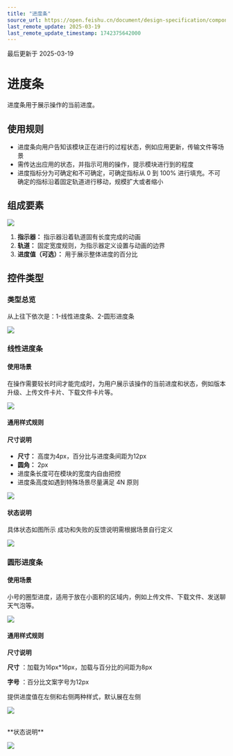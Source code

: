 ```yaml
---
title: "进度条"
source_url: https://open.feishu.cn/document/design-specification/component----feedback/progress
last_remote_update: 2025-03-19
last_remote_update_timestamp: 1742375642000
---
```

最后更新于 2025-03-19

# 进度条

进度条用于展示操作的当前进度。

## 使用规则

- 进度条向用户告知该模块正在进行的过程状态，例如应用更新，传输文件等场景
- 需传达出应用的状态，并指示可用的操作，提示模块进行到的程度
- 进度指标分为可确定和不可确定，可确定指标从 0 到 100% 进行填充。不可确定的指标沿着固定轨道进行移动，规模扩大或者缩小

## 组成要素

![](https://sf3-cn.feishucdn.com/obj/open-platform-opendoc/f6db4204424f2eaa4c1d35e2ced79d0d_V3tYD9Tle1.png?height=510&lazyload=true&maxWidth=800&width=1600)

1. **指示器：** 指示器沿着轨道固有长度完成的动画
1. **轨道：** 固定宽度规则，为指示器定义设置与动画的边界
1. **进度值（可选）：** 用于展示整体进度的百分比

## 控件类型

### 类型总览

从上往下依次是：1-线性进度条、2-圆形进度条

![](https://sf3-cn.feishucdn.com/obj/open-platform-opendoc/64b37e133c5cf4af57779c3e92960860_rAh0FwQQzP.png?height=436&lazyload=true&maxWidth=800&width=1600)

### 线性进度条

#### 使用场景

在操作需要较长时间才能完成时，为用户展示该操作的当前进度和状态，例如版本升级、上传文件卡片、下载文件卡片等。

![](https://sf3-cn.feishucdn.com/obj/open-platform-opendoc/c9f928fe9fe3613e833669422c7a2235_gFE9LCAsWX.png?height=396&lazyload=true&maxWidth=800&width=1600)

#### 通用样式规则

#### 尺寸说明

- **尺寸：** 高度为4px，百分比与进度条间距为12px
- **圆角：** 2px
- 进度条长度可在模块的宽度内自由把控
- 进度条高度如遇到特殊场景尽量满足 4N 原则

![](https://sf3-cn.feishucdn.com/obj/open-platform-opendoc/a674506130335bf55b6df36fb7cbcbad_3o61Jsk6Is.png?height=326&lazyload=true&maxWidth=800&width=1600)

#### 状态说明

具体状态如图所示
成功和失败的反馈说明需根据场景自行定义

![](https://sf3-cn.feishucdn.com/obj/open-platform-opendoc/535c59f850a09984100f4d86c04cf540_m8ZzYp0I6G.png?height=1152&lazyload=true&maxWidth=800&width=1600)

### 圆形进度条

#### 使用场景

小号的圈型进度，适用于放在小面积的区域内，例如上传文件、下载文件、发送聊天气泡等。

![](https://sf3-cn.feishucdn.com/obj/open-platform-opendoc/54960ad2ee7cba57477e43c97fd05edb_I7eFww1VVk.png?height=659&lazyload=true&maxWidth=800&width=1601)

#### 通用样式规则

**尺寸说明**

**尺寸** ：加载为16px*16px，加载与百分比的间距为8px

**字号** ：百分比文案字号为12px

提供进度值在左侧和右侧两种样式，默认展在左侧

![](https://sf3-cn.feishucdn.com/obj/open-platform-opendoc/7d98e541e32f3d5ccb9e89eb4134aa9c_jbh6WKAx1c.png?height=364&lazyload=true&maxWidth=800&width=1600)

<br>
**状态说明**

![](https://sf3-cn.feishucdn.com/obj/open-platform-opendoc/f0a693d7d7fa13f53b62dd25c43e5514_LRO00dft75.png?height=354&lazyload=true&maxWidth=800&width=1600)
